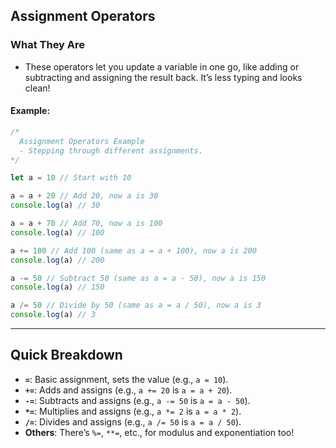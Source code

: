 ## Assignment Operators

### What They Are
- These operators let you update a variable in one go, like adding or subtracting and assigning the result back. It’s less typing and looks clean!

#### Example:
```javascript
/*
  Assignment Operators Example
  - Stepping through different assignments.
*/

let a = 10 // Start with 10

a = a + 20 // Add 20, now a is 30
console.log(a) // 30

a = a + 70 // Add 70, now a is 100
console.log(a) // 100

a += 100 // Add 100 (same as a = a + 100), now a is 200
console.log(a) // 200

a -= 50 // Subtract 50 (same as a = a - 50), now a is 150
console.log(a) // 150

a /= 50 // Divide by 50 (same as a = a / 50), now a is 3
console.log(a) // 3
```

---

## Quick Breakdown
- **`=`**: Basic assignment, sets the value (e.g., `a = 10`).
- **`+=`**: Adds and assigns (e.g., `a += 20` is `a = a + 20`).
- **`-=`**: Subtracts and assigns (e.g., `a -= 50` is `a = a - 50`).
- **`*=`**: Multiplies and assigns (e.g., `a *= 2` is `a = a * 2`).
- **`/=`**: Divides and assigns (e.g., `a /= 50` is `a = a / 50`).
- **Others**: There’s `%=`, `**=`, etc., for modulus and exponentiation too!

